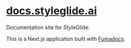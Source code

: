 # [docs.styleglide.ai](https://docs.styleglide.ai/)

Documentation site for StyleGlide.

This is a Next.js application built with [Fumadocs](https://fumadocs.vercel.app).
